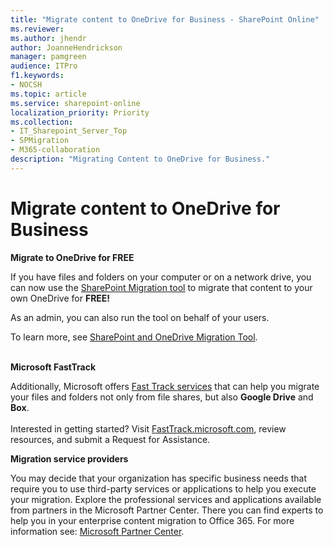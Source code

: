 ```yaml
---
title: "Migrate content to OneDrive for Business - SharePoint Online"
ms.reviewer: 
ms.author: jhendr
author: JoanneHendrickson
manager: pamgreen
audience: ITPro
f1.keywords:
- NOCSH
ms.topic: article
ms.service: sharepoint-online
localization_priority: Priority
ms.collection: 
- IT_Sharepoint_Server_Top
- SPMigration
- M365-collaboration
description: "Migrating Content to OneDrive for Business."
---
```

# Migrate content to OneDrive for Business 
 
**Migrate to OneDrive for FREE**

If you have files and folders on your computer or on a network drive, you can now use the [SharePoint Migration tool](https://aka.ms/SPMT-ODB-Page) to migrate that content to your own OneDrive for **FREE!**

As an admin, you can also run the tool on behalf of your users.

To learn more, see  [SharePoint and OneDrive Migration Tool](https://aka.ms/SPMT-ODB2). 
 <br><br>

**Microsoft FastTrack**

Additionally, Microsoft offers [Fast Track services](https://fasttrack.microsoft.com/about) that can help you migrate your files and folders not only from file shares, but also **Google Drive** and **Box**.
 <br><br>Interested in getting started? Visit [FastTrack.microsoft.com](https://fasttrack.microsoft.com/), review resources, and submit a Request for Assistance.

**Migration service providers**

You may decide that your organization has specific business needs that require you to use third-party services or applications to help you execute your migration. Explore the professional services and applications available from partners in the Microsoft Partner Center. There you can find experts to help you in your enterprise content migration to Office 365.  For more information see: [Microsoft Partner Center](https://partnercenter.microsoft.com/partner/home).

